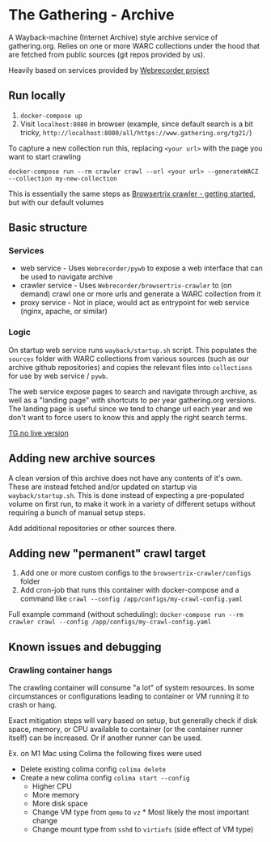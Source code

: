 # The Gathering - Archive


A Wayback-machine (Internet Archive) style archive service of gathering.org.
Relies on one or more WARC collections under the hood that are fetched from
public sources (git repos provided by us).

Heavily based on services provided by [Webrecorder project](https://github.com/webrecorder)

## Run locally

1. `docker-compose up`
2. Visit `localhost:8080` in browser (example, since default search is a bit tricky, `http://localhost:8080/all/https://www.gathering.org/tg21/`)

To capture a new collection run this, replacing `<your url>` with the page you want to start crawling

`docker-compose run --rm crawler crawl --url <your url> --generateWACZ --collection my-new-collection`

This is essentially the same steps as [Browsertrix crawler - getting started](https://github.com/webrecorder/browsertrix-crawler#getting-started), but with our default volumes

## Basic structure

### Services

- web service - Uses `Webrecorder/pywb` to expose a web interface that can be used to navigate archive
- crawler service - Uses `Webrecorder/browsertrix-crawler` to (on demand) crawl one or more urls and generate a WARC collection from it
- proxy service - Not in place, would act as entrypoint for web service (nginx, apache, or similar)

### Logic

On startup web service runs `wayback/startup.sh` script. This populates the
`sources` folder with WARC collections from various sources (such as our
archive github repositories) and copies the relevant files into `collections`
for use by web service / `pywb`.

The web service expose pages to search and navigate through archive, as well as
a "landing page" with shortcuts to per year gathering.org versions. The landing
page is useful since we tend to change url each year and we don't want to force
users to know this and apply the right search terms.

[TG.no live version](https://archive.tg.no/all/*/https://www.tg.no/)

## Adding new archive sources

A clean version of this archive does not have any contents of it's own. These
are instead fetched and/or updated on startup via `wayback/startup.sh`. This is
done instead of expecting a pre-populated volume on first run, to make it work
in a variety of different setups without requiring a bunch of manual setup
steps.

Add additional repositories or other sources there.

## Adding new "permanent" crawl target

1. Add one or more custom configs to the `browsertrix-crawler/configs` folder
2. Add cron-job that runs this container with docker-compose and a command like `crawl --config /app/configs/my-crawl-config.yaml`

Full example command (without scheduling): `docker-compose run --rm crawler crawl --config /app/configs/my-crawl-config.yaml`

## Known issues and debugging

### Crawling container hangs

The crawling container will consume "a lot" of system resources. In some
circumstances or configurations leading to container or VM running it to crash
or hang.

Exact mitigation steps will vary based on setup, but generally check if disk
space, memory, or CPU available to container (or the container runner itself)
can be increased. Or if another runner can be used.

Ex. on M1 Mac using Colima the following fixes were used
- Delete existing colima config `colima delete`
- Create a new colima config `colima start --config`
    - Higher CPU
    - More memory
    - More disk space
    - Change VM type from `qemu` to `vz` \* Most likely the most important change
    - Change mount type from `sshd` to `virtiofs` (side effect of VM type)
